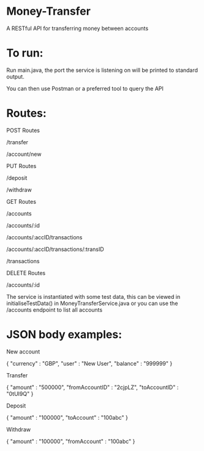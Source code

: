 # Money-Transfer
A RESTful API for transferring money between accounts

# To run:

Run main.java, the port the service is listening on will be printed to standard output.

You can then use Postman or a preferred tool to query the API

# Routes:

  POST Routes
  
  /transfer
  
  /account/new
  
  PUT Routes
  
  /deposit
  
  /withdraw
  
  GET Routes
  
  /accounts
  
  /accounts/:id
  
  /accounts/:accID/transactions
  
  /accounts/:accID/transactions/:transID
  
  /transactions
  
  DELETE Routes
  
  /accounts/:id
  
  The service is instantiated with some test data, this can be viewed in initialiseTestData() in MoneyTransferService.java
  or you can use the /accounts endpoint to list all accounts


# JSON body examples:

New account

{
 "currency" : "GBP",
 "user" : "New User",
 "balance" : "999999"
}

Transfer

{
 "amount" : "500000",
 "fromAccountID" : "2cjpLZ",
 "toAccountID" : "0tUI9Q"
}

Deposit

{
 "amount" : "100000",
 "toAccount" : "100abc"
}


Withdraw

{
 "amount" : "100000",
 "fromAccount" : "100abc"
}
